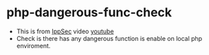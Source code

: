 # php-dangerous-func-check
- This is from [IppSec](https://github.com/IppSec) video [youtube](https://www.youtube.com/watch?v=yW_lxWB1Yd0#t=30m54s)
- Check is there has any dangerous function is enable on local php enviroment.
